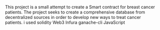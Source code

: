 This project is a small attempt to create a Smart contract for breast cancer patients.
The project seeks to create a comprehensive database from decentralized sources in order to develop new ways to treat cancer patients.
i used
solidity 
Web3 
Infura 
ganache-cli
JavaScript

